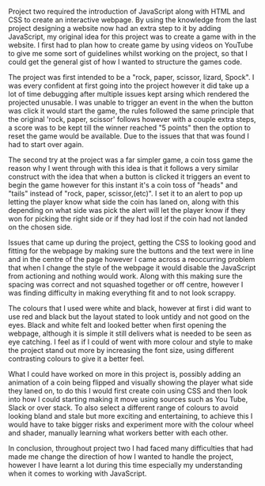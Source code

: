 Project two required the introduction of JavaScript along with HTML and CSS to create an interactive webpage. By using the knowledge from the last project designing a website now had an extra step to it by adding JavaScript, my original idea for this project was to create a game with in the website. I first had to plan how to create game by using videos on YouTube to give me some sort of guidelines whilst working on the project, so that I could get the general gist of how I wanted to structure the games code.

The project was first intended to be a "rock, paper, scissor, lizard, Spock". I was every confident at first going into the project however it did take up a lot of time debugging after multiple issues kept arsing which rendered the projected unusable. I was unable to trigger an event in the when the button was click it would start the game, the rules followed the same principle that the original 'rock, paper, scissor' follows however with a couple extra steps, a score was to be kept till the winner reached "5 points" then the option to reset the game would be available. Due to the issues that that was found I had to start over again.

The second try at the project was a far simpler game, a coin toss game the reason why I went through with this idea is that it follows a very similar construct with the idea that when a button is clicked it triggers an event to begin the game however for this instant it's a coin toss of "heads" and "tails" instead of "rock, paper, scissor,(etc)". I set it to an alert to pop up letting the player know what side the coin has laned on, along with this depending on what side was pick the alert will let the player know if they won for picking the right side or if they had lost if the coin had not landed on the chosen side.

Issues that came up during the project, getting the CSS to looking good and fitting for the webpage by making sure the buttons and the text were in line and in the centre of the page however I came across a reoccurring problem that when I change the style of the webpage it would disable the JavaScript from actioning and nothing would work. Along with this making sure the spacing was correct and not squashed together or off centre, however I was finding difficulty in making everything fit and to not look scrappy.


The colours that I used were white and black, however at first i did want to use red and black but the layout stated to look untidy and not good on the eyes. Black and white felt and looked better when first opening the webpage, although it is simple it still delivers what is needed to be seen as eye catching.  I feel as if I could of went with more colour and style to make the project stand out more by increasing the font size, using different contrasting colours to give it a better feel.

What I could have worked on more in this project is, possibly adding an animation of a coin being flipped and visually showing the player what side they laned on, to do this I would first create coin using CSS and then look into how I could starting making it move using sources such as You Tube, Slack or over stack. To also select a different range of colours to avoid looking bland and stale but more exciting and entertaining, to achieve this I would have to take bigger risks and experiment more with the colour wheel and shader, manually learning what workers better with each other.

In conclusion, throughout project two I had faced many difficulties that had made me change the direction of how I wanted to handle the project, however I have learnt a lot during this time especially my understanding when it comes to working with JavaScript.
